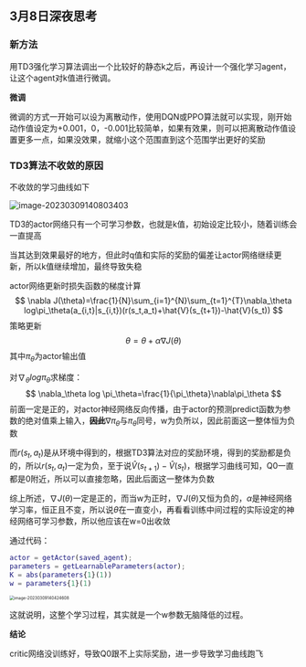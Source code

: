 ## 3月8日深夜思考

### 新方法

用TD3强化学习算法调出一个比较好的静态k之后，再设计一个强化学习agent，让这个agent对k值进行微调。

**微调**

微调的方式一开始可以设为离散动作，使用DQN或PPO算法就可以实现，刚开始动作值设定为+0.001，0，-0.001比较简单，如果有效果，则可以把离散动作值设置更多一点，如果没效果，就缩小这个范围直到这个范围学出更好的奖励

### TD3算法不收敛的原因

不收敛的学习曲线如下

![image-20230309140803403](https://cdn.jsdelivr.net/gh/So1omonintrouble/gitpush/image/image-20230309140803403.png)

TD3的actor网络只有一个可学习参数，也就是k值，初始设定比较小，随着训练会一直提高

当其达到效果最好的地方，但此时q值和实际的奖励的偏差让actor网络继续更新，所以k值继续增加，最终导致失稳

actor网络更新时损失函数的梯度计算
$$
\nabla J(\theta)=\frac{1}{N}\sum_{i=1}^{N}\sum_{t=1}^{T}\nabla_\theta log\pi_\theta(a_{i,t}|s_{i,t})(r(s_t,a_t)+\hat{V}(s_{t+1})-\hat{V}(s_t))
$$
策略更新
$$
\theta=\theta+\alpha \nabla J(\theta)
$$
其中$\pi_\theta$为actor输出值

对$\nabla_\theta log \pi_\theta$求梯度：
$$
\nabla_\theta log \pi_\theta=\frac{1}{\pi_\theta}\nabla\pi_\theta
$$
前面一定是正的，对actor神经网络反向传播，由于actor的预测predict函数为参数的绝对值乘上输入，**~~因此~~**$\nabla\pi_\theta$与$\pi_\theta$同号，w为负所以，因此前面这一整体恒为负数

而$r(s_t,a_t)$是从环境中得到的，根据TD3算法对应的奖励环境，得到的奖励都是负的，所以$r(s_t,a_t)$一定为负，至于说$\hat{V}(s_{t+1})-\hat{V}(s_t)$，根据学习曲线可知，Q0一直都是0附近，所以可以直接忽略，因此后面这一整体为负数

综上所述，$\nabla J(\theta)$一定是正的，而当w为正时，$\nabla J(\theta)$又恒为负的，$\alpha$是神经网络学习率，恒正且不变，所以说$\theta$在一直变小，再看看训练中间过程的实际设定的神经网络可学习参数，所以他应该在w=0出收敛

通过代码：

```matlab
actor = getActor(saved_agent);
parameters = getLearnableParameters(actor);
K = abs(parameters{1}(1))
w = parameters{1}(1)
```

<img src="https://cdn.jsdelivr.net/gh/So1omonintrouble/gitpush/image/image-20230309140424608.png" alt="image-20230309140424608" style="zoom:50%;" />

这就说明，这整个学习过程，其实就是一个w参数无脑降低的过程。

**结论**

critic网络没训练好，导致Q0跟不上实际奖励，进一步导致学习曲线跑飞